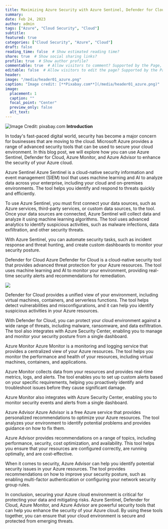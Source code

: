 ```yaml
---
title: Maximizing Azure Security with Azure Sentinel, Defender for Cloud, Azure Monitor, and Azure Advisor
summary:
date: Feb 24, 2023
author: admin
tags: ["Azure", "Cloud Security", "Cloud"]
subtitle:
featured: true
categories: ["Cloud Security", "Azure", "Cloud"]
draft: false
reading_time: false  # Show estimated reading time?
share: true  # Show social sharing links?
profile: true  # Show author profile?
commentable: true  # Allow visitors to comment? Supported by the Page, Post, and Docs content types.
editable: false  # Allow visitors to edit the page? Supported by the Page, Post, and Docs content types.
header:
image: "/media/header01_azure.png"
caption: "Image credit: [**Pixabay.com**](/media/header01_azure.png)"
image:
  placement: 1
  caption: ""
  focal_point: "Center"
  preview_only: false
  alt_text: 
---
```

![Image Credit: **pixabay.com**](/media/header01_azure.png)
**Introduction**


In today's fast-paced digital world, security has become a major concern for businesses that are moving to the cloud. Microsoft Azure provides a range of advanced security tools that can be used to secure your cloud environment. In this blog post, we will explore how you can use Azure Sentinel, Defender for Cloud, Azure Monitor, and Azure Advisor to enhance the security of your Azure cloud.

Azure Sentinel
Azure Sentinel is a cloud-native security information and event management (SIEM) tool that uses machine learning and AI to analyze data across your enterprise, including your cloud and on-premises environments. The tool helps you identify and respond to threats quickly and efficiently.


To use Azure Sentinel, you must first connect your data sources, such as Azure services, third-party services, or custom data sources, to the tool. Once your data sources are connected, Azure Sentinel will collect data and analyze it using machine learning algorithms. The tool uses advanced analytics to identify suspicious activities, such as malware infections, data exfiltration, and other security threats.

With Azure Sentinel, you can automate security tasks, such as incident response and threat hunting, and create custom dashboards to monitor your security posture.

Defender for Cloud
Azure Defender for Cloud is a cloud-native security tool that provides advanced threat protection for your Azure resources. The tool uses machine learning and AI to monitor your environment, providing real-time security alerts and recommendations for remediation.

![](/media/defenderforcloud.png)

Defender for Cloud provides a unified view of your environment, including virtual machines, containers, and serverless functions. The tool helps detect vulnerabilities and misconfigurations, and it can help you identify suspicious activities in your Azure resources.

With Defender for Cloud, you can protect your cloud environment against a wide range of threats, including malware, ransomware, and data exfiltration. The tool also integrates with Azure Security Center, enabling you to manage and monitor your security posture from a single dashboard.

Azure Monitor
Azure Monitor is a monitoring and logging service that provides a centralized view of your Azure resources. The tool helps you monitor the performance and health of your resources, including virtual machines, containers, and applications.

Azure Monitor collects data from your resources and provides real-time metrics, logs, and alerts. The tool enables you to set up custom alerts based on your specific requirements, helping you proactively identify and troubleshoot issues before they cause significant damage.

Azure Monitor also integrates with Azure Security Center, enabling you to monitor security events and alerts from a single dashboard.

Azure Advisor
Azure Advisor is a free Azure service that provides personalized recommendations to optimize your Azure resources. The tool analyzes your environment to identify potential problems and provides guidance on how to fix them.

Azure Advisor provides recommendations on a range of topics, including performance, security, cost optimization, and availability. This tool helps you ensure that your resources are configured correctly, are running optimally, and are cost-effective.

When it comes to security, Azure Advisor can help you identify potential security issues in your Azure resources. The tool provides recommendations on how to improve your security posture, such as enabling multi-factor authentication or configuring your network security group rules.


In conclusion, securing your Azure cloud environment is critical for protecting your data and mitigating risks. Azure Sentinel, Defender for Cloud, Azure Monitor, and Azure Advisor are powerful security tools that can help you enhance the security of your Azure cloud. By using these tools together, you can ensure that your cloud environment is secure and protected from emerging threats.



